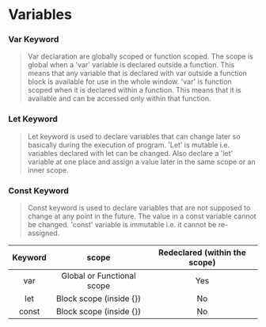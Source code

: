 # Variables

### Var Keyword
> Var declaration are globally scoped or function scoped. The scope is global when a 'var' variable is declared outside a function. This means that any variable that is declared with var outside a function block is available for use in the whole window. 'var' is function scoped when it is declared within a function. This means that it is available and can be accessed only within that function.

### Let Keyword
> Let keyword is used to declare variables that can change later so basically during the execution of program. 'Let' is mutable i.e. variables declared with let can be changed. Also declare a 'let' variable at one place and assign a value later in the same scope or an inner scope.

### Const Keyword
> Const keyword is used to declare variables that are not supposed to change at any point in the future. The value in a const variable cannot be changed. 'const' variable is immutable i.e. it cannot be re-assigned.

| Keyword | scope                            | Redeclared (within the scope) |
|:-------:|:--------------------------------:|:-----------------------------:|
|var      | Global or Functional scope       | Yes                           |
|let      | Block scope (inside {})          | No                            |
|const    | Block scope (inside {})          | No                            |
